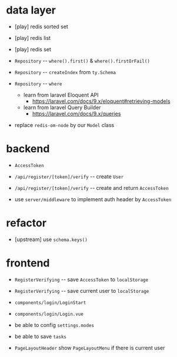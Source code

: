 # data layer

- [play] redis sorted set
- [play] redis list
- [play] redis set

- `Repository` -- `where().first()` & `where().firstOrFail()`
- `Repository` -- `createIndex` from `ty.Schema`
- `Repository` -- `where`

  - learn from laravel Eloquent API
    - https://laravel.com/docs/9.x/eloquent#retrieving-models
  - learn from laravel Query Builder
    - https://laravel.com/docs/9.x/queries

- replace `redis-om-node` by our `Model` class

# backend

- `AccessToken`

- `/api/register/[token]/verify` -- create `User`
- `/api/register/[token]/verify` -- create and return `AccessToken`

- use `server/middleware` to implement auth header by `AccessToken`

# refactor

- [upstream] use `schema.keys()`

# frontend

- `RegisterVerifying` -- save `AccessToken` to `localStorage`
- `RegisterVerifying` -- save current user to `localStorage`

- `components/login/LoginStart`
- `components/login/Login.vue`

- be able to config `settings.modes`

- be able to save `tasks`

- `PageLayoutHeader` show `PageLayoutMenu` if there is current user
